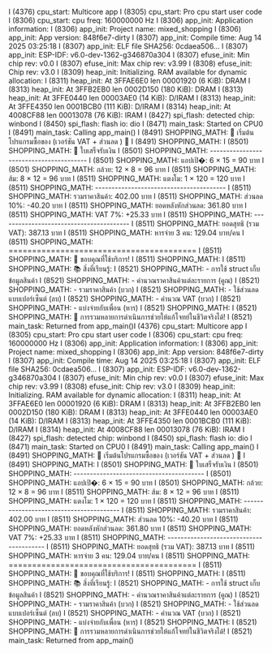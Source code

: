 I (4376) cpu_start: Multicore app
I (8305) cpu_start: Pro cpu start user code
I (8306) cpu_start: cpu freq: 160000000 Hz
I (8306) app_init: Application information:
I (8306) app_init: Project name:     mixed_shopping
I (8306) app_init: App version:      848f6e7-dirty
I (8307) app_init: Compile time:     Aug 14 2025 03:25:18
I (8307) app_init: ELF file SHA256:  0cdaea506...
I (8307) app_init: ESP-IDF:          v6.0-dev-1362-g346870a304
I (8307) efuse_init: Min chip rev:     v0.0
I (8307) efuse_init: Max chip rev:     v3.99 
I (8308) efuse_init: Chip rev:         v3.0
I (8309) heap_init: Initializing. RAM available for dynamic allocation:
I (8311) heap_init: At 3FFAE6E0 len 00001920 (6 KiB): DRAM
I (8313) heap_init: At 3FFB2EB0 len 0002D150 (180 KiB): DRAM
I (8313) heap_init: At 3FFE0440 len 00003AE0 (14 KiB): D/IRAM
I (8313) heap_init: At 3FFE4350 len 0001BCB0 (111 KiB): D/IRAM
I (8314) heap_init: At 4008CF88 len 00013078 (76 KiB): IRAM
I (8427) spi_flash: detected chip: winbond
I (8450) spi_flash: flash io: dio
I (8471) main_task: Started on CPU0
I (8491) main_task: Calling app_main()
I (8491) SHOPPING_MATH: 🛒 เริ่มต้นโปรแกรมซื้อของ (เวอร์ชัน VAT + ส่วนลด ) 🛒
I (8491) SHOPPING_MATH:
I (8501) SHOPPING_MATH: 🧾 ใบเสร็จรับเงิน
I (8501) SHOPPING_MATH: ----------------------------------------
I (8501) SHOPPING_MATH:    แอปเปิ�: 6 × 15 = 90 บาท
I (8501) SHOPPING_MATH:    กล้วย: 12 × 8 = 96 บาท
I (8511) SHOPPING_MATH:    ส้ม: 8 × 12 = 96 บาท
I (8511) SHOPPING_MATH:    แตงโม: 1 × 120 = 120 บาท
I (8511) SHOPPING_MATH: ----------------------------------------
I (8511) SHOPPING_MATH: รวมราคาสินค้า:           402.00 บาท
I (8511) SHOPPING_MATH: ส่วนลด 10%:             -40.20 บาท
I (8511) SHOPPING_MATH: ยอดหลังหักส่วนลด:        361.80 บาท
I (8511) SHOPPING_MATH: VAT 7%:                 +25.33 บาท
I (8511) SHOPPING_MATH: ----------------------------------------
I (8511) SHOPPING_MATH: ยอดสุทธิ (รวม VAT):       387.13 บาท
I (8511) SHOPPING_MATH: หารจ่าย 3 คน:            129.04 บาท/คน
I (8511) SHOPPING_MATH: ========================================
I (8511) SHOPPING_MATH: 🎉 ขอบคุณที่ใช้บริการ!
I (8511) SHOPPING_MATH: 
I (8511) SHOPPING_MATH: 📚 สิ่งที่เรียนรู้:
I (8521) SHOPPING_MATH:    - การใช้ struct เก็บข้อมูลสินค้า
I (8521) SHOPPING_MATH:    - คำนวณราคาสินค้าแต่ละรายการ (คูณ)
I (8521) SHOPPING_MATH:    - รวมราคาสินค้า (บวก)
I (8521) SHOPPING_MATH:    - ใช้ส่วนลดแบบเปอร์เซ็นต์ (ลบ)
I (8521) SHOPPING_MATH:    - คำนวณ VAT (บวก)
I (8521) SHOPPING_MATH:    - แบ่งจ่ายกับเพื่อน (หาร)
I (8521) SHOPPING_MATH:
I (8521) SHOPPING_MATH: 🧠 การรวมหลายการดำเนินการช่วยให้แก้โจทย์ในชีวิตจริงได้!
I (8521) main_task: Returned from app_main()I (4376) cpu_start: Multicore app
I (8305) cpu_start: Pro cpu start user code
I (8306) cpu_start: cpu freq: 160000000 Hz
I (8306) app_init: Application information:
I (8306) app_init: Project name:     mixed_shopping
I (8306) app_init: App version:      848f6e7-dirty
I (8307) app_init: Compile time:     Aug 14 2025 03:25:18
I (8307) app_init: ELF file SHA256:  0cdaea506...
I (8307) app_init: ESP-IDF:          v6.0-dev-1362-g346870a304
I (8307) efuse_init: Min chip rev:     v0.0
I (8307) efuse_init: Max chip rev:     v3.99 
I (8308) efuse_init: Chip rev:         v3.0
I (8309) heap_init: Initializing. RAM available for dynamic allocation:
I (8311) heap_init: At 3FFAE6E0 len 00001920 (6 KiB): DRAM
I (8313) heap_init: At 3FFB2EB0 len 0002D150 (180 KiB): DRAM
I (8313) heap_init: At 3FFE0440 len 00003AE0 (14 KiB): D/IRAM
I (8313) heap_init: At 3FFE4350 len 0001BCB0 (111 KiB): D/IRAM
I (8314) heap_init: At 4008CF88 len 00013078 (76 KiB): IRAM
I (8427) spi_flash: detected chip: winbond
I (8450) spi_flash: flash io: dio
I (8471) main_task: Started on CPU0
I (8491) main_task: Calling app_main()
I (8491) SHOPPING_MATH: 🛒 เริ่มต้นโปรแกรมซื้อของ (เวอร์ชัน VAT + ส่วนลด ) 🛒
I (8491) SHOPPING_MATH:
I (8501) SHOPPING_MATH: 🧾 ใบเสร็จรับเงิน
I (8501) SHOPPING_MATH: ----------------------------------------
I (8501) SHOPPING_MATH:    แอปเปิ�: 6 × 15 = 90 บาท
I (8501) SHOPPING_MATH:    กล้วย: 12 × 8 = 96 บาท
I (8511) SHOPPING_MATH:    ส้ม: 8 × 12 = 96 บาท
I (8511) SHOPPING_MATH:    แตงโม: 1 × 120 = 120 บาท
I (8511) SHOPPING_MATH: ----------------------------------------
I (8511) SHOPPING_MATH: รวมราคาสินค้า:           402.00 บาท
I (8511) SHOPPING_MATH: ส่วนลด 10%:             -40.20 บาท
I (8511) SHOPPING_MATH: ยอดหลังหักส่วนลด:        361.80 บาท
I (8511) SHOPPING_MATH: VAT 7%:                 +25.33 บาท
I (8511) SHOPPING_MATH: ----------------------------------------
I (8511) SHOPPING_MATH: ยอดสุทธิ (รวม VAT):       387.13 บาท
I (8511) SHOPPING_MATH: หารจ่าย 3 คน:            129.04 บาท/คน
I (8511) SHOPPING_MATH: ========================================
I (8511) SHOPPING_MATH: 🎉 ขอบคุณที่ใช้บริการ!
I (8511) SHOPPING_MATH: 
I (8511) SHOPPING_MATH: 📚 สิ่งที่เรียนรู้:
I (8521) SHOPPING_MATH:    - การใช้ struct เก็บข้อมูลสินค้า
I (8521) SHOPPING_MATH:    - คำนวณราคาสินค้าแต่ละรายการ (คูณ)
I (8521) SHOPPING_MATH:    - รวมราคาสินค้า (บวก)
I (8521) SHOPPING_MATH:    - ใช้ส่วนลดแบบเปอร์เซ็นต์ (ลบ)
I (8521) SHOPPING_MATH:    - คำนวณ VAT (บวก)
I (8521) SHOPPING_MATH:    - แบ่งจ่ายกับเพื่อน (หาร)
I (8521) SHOPPING_MATH:
I (8521) SHOPPING_MATH: 🧠 การรวมหลายการดำเนินการช่วยให้แก้โจทย์ในชีวิตจริงได้!
I (8521) main_task: Returned from app_main()
